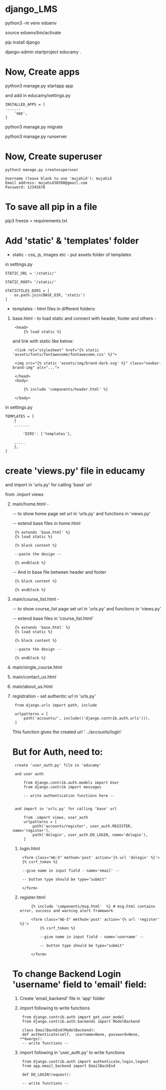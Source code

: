 # django_LMS

python3 -m venv eduenv

source eduenv/bin/activate

pip install django

django-admin startproject educamy .

# Now, Create apps
python3 manage.py startapp app

and add in educamy/settings.py

    INSTALLED_APPS = [
    .......
        'app',
    ]

python3 manage.py migrate

python3 manage.py runserver

# Now, Create superuser
    python3 manage.py createsuperuser

    Username (leave blank to use 'mujahid'): mujahid
    Email address: mujahid30390@gmail.com
    Password: 12345678

# To save all pip in a file
pip3 freeze > requirements.txt

# Add 'static' & 'templates' folder
* static - css, js, images etc - put assets folder of templates


in settings.py

    STATIC_URL = '/static/'

    STATIC_ROOT= '/static/'

    STATICFILES_DIRS = [
        os.path.join(BASE_DIR, 'static')
    ]

* templates - html files in different folders:
1. base.html - to load static and connect with header, footer and others - 

        <head>
            {% load static %}

    and link with static like below: 

        <link rel="stylesheet" href="{% static 'assets/fonts/fontawesome/fontawesome.css' %}">

        <img src="{% static 'assets/img/brand-dark.svg' %}" class="navbar-brand-img" alt="...">

        </head>
        <body>

            {% include 'components/header.html' %}

        </body>

in settings.py

    TEMPLATES = [
        {
        .......

            'DIRS': ['templates'],

        .....
        },
    ]

# create 'views.py' file in educamy
and import in 'urls.py' for calling 'base' url

from .import views 

2. main/home.html - 

   -- to show home page set url in 'urls.py' and functions in 'views.py'

   -- extend base files in home.html

        {% extends 'base.html' %}
        {% load static %}

        {% block content %} 
        
        --paste the design --

        {% endblock %}

    -- And in base file between header and footer

        {% block content %} 
        
        {% endblock %}

3. main/course_list.html - 

   -- to show course_list page set url in 'urls.py' and functions in 'views.py'

   -- extend base files in 'course_list.html'

        {% extends 'base.html' %}
        {% load static %}

        {% block content %} 

        --paste the design --
        
        {% endblock %}
        
4. main/single_course.html
5. main/contact_us.html
6. main/about_us.html

7. registration - set authentic url in 'urls.py' 

        from django.urls import path, include
        
        urlpatterns = [
            path('accounts/', include(('django.contrib.auth.urls'))),
        ]

    This function gives the created url ' ../accounts/login'

    # But for Auth, need to: 
        create 'user_auth.py' file in 'educamy'

        and user auth

            from django.contrib.auth.models import User
            from django.contrib import messages

            -- write authentication functions here --


        and import in 'urls.py' for calling 'base' url

            from .import views, user_auth
            urlpatterns = [
                path('accounts/register', user_auth.REGISTER, name='register'),
                path('dologin', user_auth.DO_LOGIN, name='dologin'),
            ]

    1. login.html

            <form class="mb-5" method='post' action='{% url 'dologin' %}'>
            {% csrf_token %}

            --give name in input field - name='email' --

            -- button type should be type="submit"
        
            </form>

    2. register.html 

                {% include 'components/msg.html'  %} # msg.html contains error, success and warning alert framework

                <form class="mb-5" method='post' action='{% url 'register' %}'>
                    {% csrf_token %}

                    --give name in input field - name='username' --

                    -- button type should be type="submit"
                
                </form>

    # To change Backend Login 'username' field to 'email' field:
    1. Create 'email_backend' file in 'app' folder
    2. import following to write functions 

            from django.contrib.auth import get_user_model
            from django.contrib.auth.backends import ModelBackend

            class EmailBackEnd(ModelBackend):
            def authenticate(self,  username=None, password=None, **kwargs):
            -- write functions --

    3. import following in 'user_auth.py' to write functions 

            from django.contrib.auth import authenticate,login,logout
            from app.email_backend import EmailBackEnd

            def DO_LOGIN(request):

            -- write functions --

